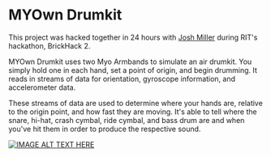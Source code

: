 # MYOwn Drumkit

This project was hacked together in 24 hours with [Josh Miller](https://github.com/jmiller656) during RIT's hackathon, BrickHack 2.

MYOwn Drumkit uses two Myo Armbands to simulate an air drumkit. You simply hold one in each hand, set a point of origin, and begin drumming. It reads in streams of data for orientation, gyroscope information, and accelerometer data.

These streams of data are used to determine where your hands are, relative to the origin point, and how fast they are moving. It's able to tell where the snare, hi-hat, crash cymbal, ride cymbal, and bass drum are and when you've hit them in order to produce the respective sound.

[![IMAGE ALT TEXT HERE](https://img.youtube.com/vi/Hj1bjpzxOdo/0.jpg)](https://www.youtube.com/watch?v=Hj1bjpzxOdo&feature=youtu.be)

